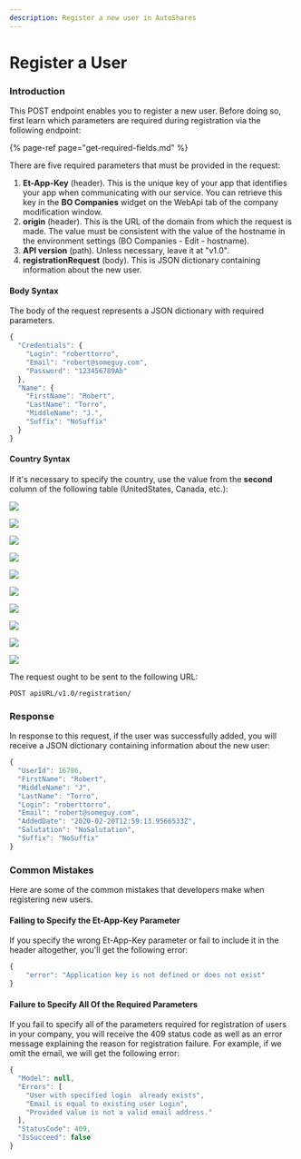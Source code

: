 ```yaml
---
description: Register a new user in AutoShares
---
```


# Register a User

### Introduction

This POST endpoint enables you to register a new user. Before doing so, first learn which parameters are required during registration via the following endpoint:

{% page-ref page="get-required-fields.md" %}

There are five required parameters that must be provided in the request:

1. **Et-App-Key** \(header\). This is the unique key of your app that identifies your app when communicating with our service. You can retrieve this key in the **BO Companies** widget on the WebApi tab of the company modification window.
2. **origin** \(header\). This is the URL of the domain from which the request is made. The value must be consistent with the value of the hostname in the environment settings \(BO Companies - Edit - hostname\).
3. **API version** \(path\). Unless necessary, leave it at "v1.0".
4. **registrationRequest** \(body\). This is JSON dictionary containing information about the new user.

#### Body Syntax

The body of the request represents a JSON dictionary with required parameters.

```javascript
{
  "Credentials": {
    "Login": "roberttorro",
    "Email": "robert@someguy.com",
    "Password": "123456789Ab"
  },
  "Name": {
    "FirstName": "Robert",
    "LastName": "Torro",
    "MiddleName": "J.",
    "Suffix": "NoSuffix"
  }
}
```

#### Country Syntax

If it's necessary to specify the country, use the value from the **second** column of the following table \(UnitedStates, Canada, etc.\):

![](../../../.gitbook/assets/screenshot-2020-08-18-at-15.56.21.png)

![](../../../.gitbook/assets/screenshot-2020-08-18-at-15.56.28.png)

![](../../../.gitbook/assets/screenshot-2020-08-18-at-15.56.38.png)

![](../../../.gitbook/assets/screenshot-2020-08-18-at-15.56.44.png)

![](../../../.gitbook/assets/screenshot-2020-08-18-at-15.56.49.png)

![](../../../.gitbook/assets/screenshot-2020-08-18-at-15.56.55.png)

![](../../../.gitbook/assets/screenshot-2020-08-18-at-15.57.02.png)

![](../../../.gitbook/assets/screenshot-2020-08-18-at-15.57.07.png)

![](../../../.gitbook/assets/screenshot-2020-08-18-at-15.57.14.png)

![](../../../.gitbook/assets/screenshot-2020-08-18-at-15.57.18.png)

The request ought to be sent to the following URL:

```text
POST apiURL/v1.0/registration/
```

### Response

In response to this request, if the user was successfully added, you will receive a JSON dictionary containing information about the new user:

```javascript
{
  "UserId": 16786,
  "FirstName": "Robert",
  "MiddleName": "J",
  "LastName": "Torro",
  "Login": "roberttorro",
  "Email": "robert@someguy.com",
  "AddedDate": "2020-02-20T12:59:13.9566533Z",
  "Salutation": "NoSalutation",
  "Suffix": "NoSuffix"
}
```

### Common Mistakes

Here are some of the common mistakes that developers make when registering new users.

#### Failing to Specify the Et-App-Key Parameter

If you specify the wrong Et-App-Key parameter or fail to include it in the header altogether, you'll get the following error:

```javascript
{
    "error": "Application key is not defined or does not exist"
}
```

#### Failure to Specify All Of the Required Parameters

If you fail to specify all of the parameters required for registration of users in your company, you will receive the 409 status code as well as an error message explaining the reason for registration failure. For example, if we omit the email, we will get the following error:

```javascript
{
  "Model": null,
  "Errors": [
    "User with specified login  already exists",
    "Email is equal to existing user Login",
    "Provided value is not a valid email address."
  ],
  "StatusCode": 409,
  "IsSucceed": false
}
```

